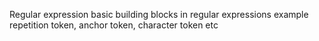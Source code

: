 Regular expression
basic building blocks in regular expressions example repetition token, anchor token, character token etc
